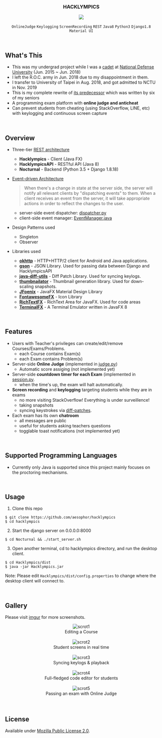 <div align="center">
<h3>HACKLYMPICS</h3>
<img src="https://github.com/aesophor/Hacklympics/raw/master/.meta/Dashboard.png">

`OnlineJudge` `Keylogging` `ScreenRecording` `REST` `Java8` `Python3` `Django1.8` `Material UI`
</div>

<br>

## What's This
* This was my undergrad project while I was a [cadet](https://en.wikipedia.org/wiki/Cadet) at [National Defense University](https://zh.wikipedia.org/wiki/%E5%9C%8B%E9%98%B2%E5%A4%A7%E5%AD%B8_(%E4%B8%AD%E8%8F%AF%E6%B0%91%E5%9C%8B)) (Jun. 2015 ~ Jun. 2018)
* I left the R.O.C. army in Jun. 2018 due to my disappointment in them.
* I transfer to University of Taipei in Aug. 2018, and got admitted to NCTU in Nov. 2019
* This is my complete rewrite of [its predecessor](https://github.com/Max-Projects) which was written by six of my seniors
* A programming exam platform with **online judge and anticheat**
* Can prevent students from cheating (using StackOverflow, LINE, etc) with keylogging and continuous screen capture

<br>

## Overview
* Three-tier [REST architecture](https://en.wikipedia.org/wiki/Representational_state_transfer)
  - **Hacklympics** - Client (Java FX)    
  - **HacklympicsAPI** - RESTful API (Java 8)    
  - **Nocturnal** - Backend (Python 3.5 + Django 1.8.18)    

* [Event-driven Architecture](https://en.wikipedia.org/wiki/Event-driven_architecture)    
  > When there's a change in state at the server side, the server will notify all relevant clients by "dispatching events" to them.
  When a client receives an event from the server, it will take appropriate actions in order to reflect the changes to the user.    
  - server-side event dispatcher: [dispatcher.py](https://github.com/aesophor/hacklympics/blob/master/Nocturnal/hacklympics/events/dispatcher.py)    
  - client-side event manager: [EventManager.java](https://github.com/aesophor/hacklympics/blob/master/HacklympicsAPI/src/com/hacklympics/api/event/EventManager.java)     

* Design Patterns used
  - Singleton    
  - Observer    

* Libraries used
  - **[okhttp](https://github.com/square/okhttp)** - HTTP+HTTP/2 client for Android and Java applications.    
  - **[gson](https://github.com/google/gson)** -  JSON Library. Used for passing data between Django and HacklympicsAPI    
  -  **[java-diff-utils](https://code.google.com/archive/p/java-diff-utils/#!)** - Diff Patch Library. Used for syncing keylogs.    
  -  **[thumbnailator](https://github.com/coobird/thumbnailator)** - Thumbnail generation library. Used for down-scaling snapshots.    
  - **[JFoenix](https://github.com/jfoenixadmin/JFoenix)** - JavaFX Material Design Library    
  - **[FontawesomeFX](https://bitbucket.org/Jerady/fontawesomefx)** - Icon Library    
  - **[RichTextFX](https://github.com/FXMisc/RichTextFX)** - RichText Area for JavaFX. Used for code areas    
  - **[TerminalFX](https://github.com/javaterminal/TerminalFX)** - A Terminal Emulator written in JavaFX 8    

<br>

## Features
* Users with Teacher's privileges can create/edit/remove Courses/Exams/Problems.
  * each Course contains Exam(s)
  * each Exam contains Problem(s)
* Server-side **Online Judge** (implemented in  [judge.py](https://github.com/aesophor/Hacklympics/blob/master/Nocturnal/hacklympics/judge.py))
  * Automatic score assiging (not implemented yet)
* Server-side **countdown timer for each Exam** (implemented in [session.py](https://github.com/aesophor/Hacklympics/blob/9b3166e13aca28ca29bd304db087336081c48a45/Nocturnal/hacklympics/sessions.py#L85).
  * when the time's up, the exam will halt automatically.
* **Screen recording** and **keylogging** targeting students while they are in exams
  * no more visiting StackOverflow! Everything is under surveillence!
  * taking snapshots
  * syncing keystrokes via [diff-patches](https://github.com/aesophor/Hacklympics/blob/master/Hacklympics/src/com/hacklympics/common/code).
* Each exam has its own **chatroom**
  *  all messages are public
  * useful for students asking teachers questions
  * togglable toast notifications (not implemented yet)

<br>

## Supported Programming Languages
* Currently only Java is supported since this project mainly focuses on the proctoring mechanisms.

<br>

## Usage
1. Clone this repo
```
$ git clone https://github.com/aesophor/hacklympics
$ cd hacklympics
```

2. Start the django server on 0.0.0.0:8000
```
$ cd Nocturnal && ./start_server.sh
```

3. Open another terminal, cd to hacklympics directory, and run the desktop client.
```
$ cd Hacklympics/dist
$ java -jar Hacklympics.jar
```

Note: Please edit `Hacklympics/dist/config.properties` to change where the desktop client will connect to.

<br>

## Gallery
Please visit [imgur](https://imgur.com/a/wuw9Yaa) for more screenshots.
<div align="center">
    <img src="https://github.com/aesophor/Hacklympics/raw/master/.meta/teacher/EditMaterials - Course.png" alt="scrot1"><br>Editing a Course
    <br><br>
    <img src="https://github.com/aesophor/Hacklympics/raw/master/.meta/teacher/Proctor - Snapshots.png" alt="scrot2"><br>Student screens in real time
    <br><br>
    <img src="https://github.com/aesophor/Hacklympics/raw/master/.meta/teacher/Proctor - Keystrokes.png" alt="scrot3"><br>Syncing keylogs & playback
    <br><br>
    <img src="https://github.com/aesophor/Hacklympics/raw/master/.meta/student/TakeExam - Code.png" alt="scrot4"><br>Full-fledged code editor for students
    <br><br>
    <img src="https://github.com/aesophor/Hacklympics/raw/master/.meta/student/TakeExam - OnlineJudge.png" alt="scrot5"><br>Passing an exam with Online Judge
    <br><br>

</div>

<br>

## License
Available under [Mozilla Public License 2.0](https://github.com/aesophor/hacklympics/blob/master/LICENSE).
